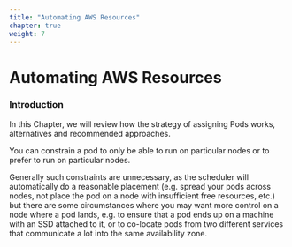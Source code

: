 ```yaml
---
title: "Automating AWS Resources"
chapter: true
weight: 7
---
```


# Automating AWS Resources
### Introduction

In this Chapter, we will review how the strategy of assigning Pods works, alternatives and recommended approaches.

You can constrain a pod to only be able to run on particular nodes or to prefer to run on particular nodes.

Generally such constraints are unnecessary, as the scheduler will automatically do a reasonable placement (e.g. spread your pods across nodes, not place the pod on a node with insufficient free resources, etc.) but there are some circumstances where you may want more
control on a node where a pod lands, e.g. to ensure that a pod ends up on a machine with an SSD attached to it, or to co-locate pods from two different services that communicate a lot into the same availability zone.


